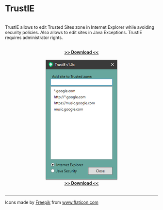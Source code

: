 # TrustIE
<br>
TrustIE allows to edit Trusted Sites zone in Internet Explorer while avoiding security policies. Also allows to edit sites in Java Exceptions. TrustIE requires administrator rights.<br>
<p Align="center">
<br>
<a href="https://github.com/DenisLjubarets/TrustIE/raw/master/Files/Trustie.zip"><b>>> Download <<</b></a><br>
<br>
<img src="Files/MainView.png">
<br>
<a href="https://github.com/DenisLjubarets/TrustIE/raw/master/Files/Trustie.zip"><b>>> Download <<</b></a><br>
<br>
</p>
<hr>
<div>Icons made by <a href="https://www.flaticon.com/authors/freepik" title="Freepik">Freepik</a> from <a href="https://www.flaticon.com/" title="Flaticon">www.flaticon.com</a></div>
